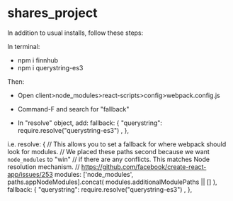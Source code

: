 # shares_project

In addition to usual installs, follow these steps:

In terminal:
- npm i finnhub
- npm i querystring-es3

Then:

- Open client>node_modules>react-scripts>config>webpack.config.js

- Command-F and search for "fallback"
- In "resolve" object, add: 
      fallback: { 
        "querystring": require.resolve("querystring-es3") ,
      },

i.e. 
    resolve: {
      // This allows you to set a fallback for where webpack should look for modules.
      // We placed these paths second because we want `node_modules` to "win"
      // if there are any conflicts. This matches Node resolution mechanism.
      // https://github.com/facebook/create-react-app/issues/253
      modules: ['node_modules', paths.appNodeModules].concat(
        modules.additionalModulePaths || []
      ),
      fallback: { 
        "querystring": require.resolve("querystring-es3") ,
      },
